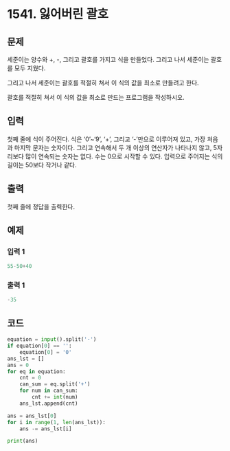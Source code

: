 # 1541. 잃어버린 괄호



## 문제

세준이는 양수와 +, -, 그리고 괄호를 가지고 식을 만들었다. 그리고 나서 세준이는 괄호를 모두 지웠다.

그리고 나서 세준이는 괄호를 적절히 쳐서 이 식의 값을 최소로 만들려고 한다.

괄호를 적절히 쳐서 이 식의 값을 최소로 만드는 프로그램을 작성하시오.



## 입력

첫째 줄에 식이 주어진다. 식은 ‘0’~‘9’, ‘+’, 그리고 ‘-’만으로 이루어져 있고, 가장 처음과 마지막 문자는 숫자이다. 그리고 연속해서 두 개 이상의 연산자가 나타나지 않고, 5자리보다 많이 연속되는 숫자는 없다. 수는 0으로 시작할 수 있다. 입력으로 주어지는 식의 길이는 50보다 작거나 같다.



## 출력

첫째 줄에 정답을 출력한다.



## 예제

### 입력 1

```python
55-50+40
```

### 출력 1

```python
-35
```



## 코드

```python
equation = input().split('-')
if equation[0] == '':
    equation[0] = '0'
ans_lst = []
ans = 0
for eq in equation:
    cnt = 0
    can_sum = eq.split('+')
    for num in can_sum:
        cnt += int(num)
    ans_lst.append(cnt)

ans = ans_lst[0]
for i in range(1, len(ans_lst)):
    ans -= ans_lst[i]

print(ans)
```
